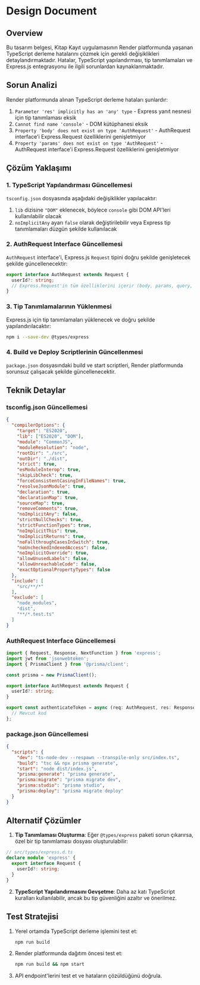 # Design Document

## Overview

Bu tasarım belgesi, Kitap Kayıt uygulamasının Render platformunda yaşanan TypeScript derleme hatalarını çözmek için gerekli değişiklikleri detaylandırmaktadır. Hatalar, TypeScript yapılandırması, tip tanımlamaları ve Express.js entegrasyonu ile ilgili sorunlardan kaynaklanmaktadır.

## Sorun Analizi

Render platformunda alınan TypeScript derleme hataları şunlardır:

1. `Parameter 'res' implicitly has an 'any' type` - Express yanıt nesnesi için tip tanımlaması eksik
2. `Cannot find name 'console'` - DOM kütüphanesi eksik
3. `Property 'body' does not exist on type 'AuthRequest'` - AuthRequest interface'i Express.Request özelliklerini genişletmiyor
4. `Property 'params' does not exist on type 'AuthRequest'` - AuthRequest interface'i Express.Request özelliklerini genişletmiyor

## Çözüm Yaklaşımı

### 1. TypeScript Yapılandırması Güncellemesi

`tsconfig.json` dosyasında aşağıdaki değişiklikler yapılacaktır:

1. `lib` dizisine `"DOM"` eklenecek, böylece `console` gibi DOM API'leri kullanılabilir olacak
2. `noImplicitAny` ayarı `false` olarak değiştirilebilir veya Express tip tanımlamaları düzgün şekilde kullanılacak

### 2. AuthRequest Interface Güncellemesi

`AuthRequest` interface'i, Express.js `Request` tipini doğru şekilde genişletecek şekilde güncellenecektir:

```typescript
export interface AuthRequest extends Request {
  userId?: string;
  // Express.Request'in tüm özelliklerini içerir (body, params, query, etc.)
}
```

### 3. Tip Tanımlamalarının Yüklenmesi

Express.js için tip tanımlamaları yüklenecek ve doğru şekilde yapılandırılacaktır:

```bash
npm i --save-dev @types/express
```

### 4. Build ve Deploy Scriptlerinin Güncellenmesi

`package.json` dosyasındaki build ve start scriptleri, Render platformunda sorunsuz çalışacak şekilde güncellenecektir.

## Teknik Detaylar

### tsconfig.json Güncellemesi

```json
{
  "compilerOptions": {
    "target": "ES2020",
    "lib": ["ES2020", "DOM"],
    "module": "CommonJS",
    "moduleResolution": "node",
    "rootDir": "./src",
    "outDir": "./dist",
    "strict": true,
    "esModuleInterop": true,
    "skipLibCheck": true,
    "forceConsistentCasingInFileNames": true,
    "resolveJsonModule": true,
    "declaration": true,
    "declarationMap": true,
    "sourceMap": true,
    "removeComments": true,
    "noImplicitAny": false,
    "strictNullChecks": true,
    "strictFunctionTypes": true,
    "noImplicitThis": true,
    "noImplicitReturns": true,
    "noFallthroughCasesInSwitch": true,
    "noUncheckedIndexedAccess": false,
    "noImplicitOverride": true,
    "allowUnusedLabels": false,
    "allowUnreachableCode": false,
    "exactOptionalPropertyTypes": false
  },
  "include": [
    "src/**/*"
  ],
  "exclude": [
    "node_modules",
    "dist",
    "**/*.test.ts"
  ]
}
```

### AuthRequest Interface Güncellemesi

```typescript
import { Request, Response, NextFunction } from 'express';
import jwt from 'jsonwebtoken';
import { PrismaClient } from '@prisma/client';

const prisma = new PrismaClient();

export interface AuthRequest extends Request {
  userId?: string;
}

export const authenticateToken = async (req: AuthRequest, res: Response, next: NextFunction) => {
  // Mevcut kod
};
```

### package.json Güncellemesi

```json
{
  "scripts": {
    "dev": "ts-node-dev --respawn --transpile-only src/index.ts",
    "build": "tsc && npx prisma generate",
    "start": "node dist/index.js",
    "prisma:generate": "prisma generate",
    "prisma:migrate": "prisma migrate dev",
    "prisma:studio": "prisma studio",
    "prisma:deploy": "prisma migrate deploy"
  }
}
```

## Alternatif Çözümler

1. **Tip Tanımlaması Oluşturma**: Eğer `@types/express` paketi sorun çıkarırsa, özel bir tip tanımlaması dosyası oluşturulabilir:

```typescript
// src/types/express.d.ts
declare module 'express' {
  export interface Request {
    userId?: string;
  }
}
```

2. **TypeScript Yapılandırmasını Gevşetme**: Daha az katı TypeScript kuralları kullanılabilir, ancak bu tip güvenliğini azaltır ve önerilmez.

## Test Stratejisi

1. Yerel ortamda TypeScript derleme işlemini test et:
   ```bash
   npm run build
   ```

2. Render platformunda dağıtım öncesi test et:
   ```bash
   npm run build && npm start
   ```

3. API endpoint'lerini test et ve hataların çözüldüğünü doğrula.